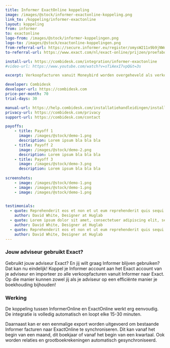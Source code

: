 ```yaml
---
title: Informer ExactOnline koppeling
image: /images/@stock/informer-exactonline-koppeling.png
link_to: /koppeling/informer-exactonline
layout: koppeling
from: informer
to: exactonline
logo-from: /images/@stock/informer-koppelingen.png
logo-to: /images/@stock/exactonline-koppelingen.png
from-referral-url: https://secure.informer.eu/register/omysW211x9b9jNWd4q2mExkXhQ6OdXp7sTouN8at/YToxOntzOjEyOiJ1dG1fY2FtcGFpZ24iO3M6MDoiIjt9/
to-referral-url: https://www.exact.com/nl/exact-online/prijzen/proefabonnement/ 

install-url: https://combidesk.com/integration/informer-exactonline
#video-url: https://www.youtube.com/watch?v=sTiAexI7vpQ&t=3s

excerpt: Verkoopfacturen vanuit Moneybird worden overgeheveld als verkoopboekingen in Twinfield. U bepaalt zelf of u alleen verzonden facturen of alle facturen periodiek overgeheveld wilt hebben. Wij synchroniseren iedere 30 minuten dus u bent altijd bij met uw verkoopboekingen in Twinfield.  

developer: Combidesk  
developer-url: https://combidesk.com
price-per-month: 70
trial-days: 30

manual-url: https://help.combidesk.com/installatiehandleidingen/installatiehandleiding-moneybird-afas-koppeling
privacy-url: https://combidesk.com/privacy
support-url: https://combidesk.com/contact

payoffs:
    - title: Payoff 1
      image: /images/@stock/demo-1.png
      description: Lorem ipsum bla bla bla
    - title: Payoff 2
      image: /images/@stock/demo-2.png
      description: Lorem ipsum bla bla bla
    - title: Payoff 3
      image: /images/@stock/demo-3.png
      description: Lorem ipsum bla bla bla
      
screenshots:
    - image: /images/@stock/demo-1.png
    - image: /images/@stock/demo-1.png
    - image: /images/@stock/demo-1.png

    
testimonials:
  - quote: Reprehenderit eos et non et ut eum reprehenderit quis sequi quia vel repellendus id. Velit quit blanditiis dolor quam error eos dolores sequi eaque rerum est. Velit quit blanditiis dolor quam error eos dolores sequi eaque rerum est.
    author: David White, Designer at Huglab
  - quote: Lorem ipsum dolor sit amet, consectetuer adipiscing elit, sed diam nonummy nibh euismod tincidunt ut laoreet dolore magna aliquam erat volutpat consectetuer sit amet magna adipiscing.
    author: David White, Designer at Huglab
  - quote: Reprehenderit eos et non et ut eum reprehenderit quis sequi quia vel repellendus id. Velit quit blanditiis dolor quam error eos dolores sequi eaque rerum est.
    author: David White, Designer at Huglab
---
```


### Jouw adviseur gebruikt Exact?
Gebruikt jouw adviseur Exact? En jij wilt graag Informer blijven gebruiken? Dat kan nu eindelijk! Koppel je Informer account aan het Exact account van je adviseur en importeer zo alle verkoopfacturen vanuit Informer naar Exact. Op die manier kunnen zowel jij als je adviseur op een efficiënte manier je boekhouding bijhouden!

### Werking
De koppeling tussen InformerOnline en ExactOnline werkt erg eenvoudig. De integratie is volledig automatisch en loopt elke 15-30 minuten.


Daarnaast kan er een eenmalige export worden uitgevoerd om bestaande Informer facturen naar ExactOnline te synchroniseren. Dit kan vanaf het begin van een maand, dit boekjaar of vanaf het begin van een kwartaal. Ook worden relaties en grootboekrekeningen automatisch gesynchroniseerd.